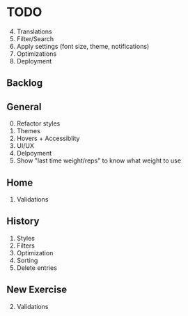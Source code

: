 # TODO

4. Translations
5. Filter/Search
6. Apply settings (font size, theme, notifications)
7. Optimizations
8. Deployment


## Backlog 

## General 
0. Refactor styles
5. Themes
7. Hovers + Accessiblity
8. UI/UX
11. Delpoyment
13. Show "last time weight/reps" to know what weight to use


## Home

1. Validations


## History

1. Styles
2. Filters
3. Optimization
5. Sorting
8. Delete entries


## New Exercise

2. Validations
